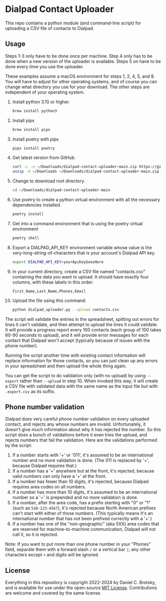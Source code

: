 # Dialpad Contact Uploader

This repo contains a python module (and command-line script) for uploading a CSV file of contacts to Dialpad.

## Usage

Steps 1-3 only have to be done once per machine. Step 4 only has to be done when a new version of the uploader is available. Steps 5 on have to be done every time you use the uploader.

These examples assume a macOS environment for steps 1, 2, 4, 5, and 8. You will have to adjust for other operating systems, and of course you can change what directory you use for your download. The other steps are independent of your operating system.

1. Install python 3.10 or higher.
    ```zsh
    brew install python3
    ```
2. Install pipx
    ```zsh
    brew install pipx
    ```
3. Install poetry with pipx
    ```zsh
    pipx install poetry
    ```
4. Get latest version from GitHub.
    ```zsh
    curl -L -o ~/Downloads/dialpad-contact-uploader-main.zip https://github.com/brotskydotcom/dialpad-contact-uploader/archive/refs/heads/main.zip
    unzip -d ~/Downloads ~/Downloads/dialpad-contact-uploader-main.zip
    ```
5. Change to download root directory.
    ```zsh
    cd ~/Downloads/dialpad-contact-uploader-main
    ```
6. Use poetry to create a python virtual environment with all the necessary dependencies installed.
    ```zsh
    poetry install
    ```
7. Get into a command environment that is using the poetry virtual environment
    ```zsh
    poetry shell
    ```
8. Export a DIALPAD_API_KEY environment variable whose value is the very-long-string-of-characters that is your account's Dialpad API key.
    ```zsh
    export DIALPAD_API_KEY=yourApiKeyGoesHere
    ```
9. In your current directory, create a CSV file named "contacts.csv" containing the data you want to upload.  It should have exactly four columns, with these labels in this order:
    ```
    First_Name,Last_Name,Phones,Email
    ```
10. Upload the file using this command:
    ```zsh
    python dialpad_uploader.py --upload contacts.csv 
    ```
 
The script will validate the entries in the spreadsheet, spitting out errors for lines it can't validate, and then attempt to upload the lines it could validate.  It will provide a progress report every 100 contacts (each group of 100 takes 60-90 seconds to upload), and it will provide error messages for each contact that Dialpad won't accept (typically because of issues with the phone number).

Running the script another time with existing contact information will replace information for those contacts, so you can just clean up any errors in your spreadsheet and then upload the whole thing again.

You can get the script to do validation only (with no upload) by using `--export` rather than `--upload` in step 10. When invoked this way, it will create a CSV file with validated data with the same name as the input file but with `.export.csv` as its suffix.

## Phone number validation

Dialpad does very careful phone number validation on every uploaded contact, and rejects any whose numbers are invalid.  Unfortunately, it doesn't give much information about why it has rejected the number. So this script does a bunch of validations before it even tries the upload, and rejects numbers that fail the validation.  Here are the validations performed by the script:

1. If a number starts with '+' or '011', it's assumed to be an international number and no more validation is done. (The 011 is replaced by '+', because Dialpad requires that.)
2. If a number has a '+' anywhere but at the front, it's rejected, because valid numbers can only have a '+' at the front.
3. If a number has fewer than 10 digits, it's rejected, because Dialpad requires area codes on all numbers.
4. If a number has more than 10 digits, it's assumed to be an international number so a '+' is prepended and no more validation is done.
5. If a number, after the area code, has a prefix starting with "0" or "1" (such as `510-123-4567`), it's rejected because North American prefixes can't start with either of those numbers. (This typically means it's an international number that has not been prefixed correctly with a '+'.)
6. If a number has one of the "non-geographic" (aka 5XX) area codes that are reserved for machine-to-machine communication, Dialpad will not call it, so it is rejected. 

Note: If you want to put more than one phone number in your "Phones" field, separate them with a forward slash `/` or a vertical bar `|`; any other characters except `+` and digits will be ignored.

## License

Everything in this repository is copyright 2022-2024 by Daniel C. Brotsky, and is available for use under the open-source [MIT License](LICENSE). Contributions are welcome and covered by the same license.